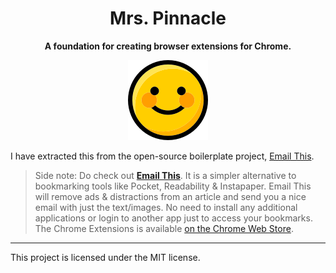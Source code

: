 <div align="center">
  <h1>
    Mrs. Pinnacle  
  </h1>

  <p>
    <strong>A foundation for creating browser extensions for Chrome.</strong>
  </p>
</div>

<div align="center">
  <a href="https://www.emailthis.me/open-source/extension-boilerplate">
    <img src="./icons/icon-128.png" alt="Extension Boilerplate">
  </a>
</div>

I have extracted this from the open-source boilerplate project, [Email This](https://www.emailthis.me).

> Side note: Do check out [**Email This**](https://www.emailthis.me). It is a simpler alternative to bookmarking tools like Pocket, Readability & Instapaper. Email This will remove ads & distractions from an article and send you a nice email with just the text/images. No need to install any additional applications or login to another app just to access your bookmarks. 
The Chrome Extensions is available [on the Chrome Web Store](https://chrome.google.com/webstore/detail/email-this/lgblkllcjgihfnlefhnnpppndbbjallh).


-----------
This project is licensed under the MIT license. 
